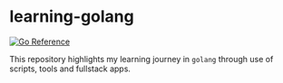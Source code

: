 # learning-golang

[![Go Reference](https://pkg.go.dev/badge/github.com/Andr3wKaranja/learning-golang.svg)](https://github.com/Andr3wKaranja/learning-golang)

This repository highlights my learning journey in `golang` through use of  scripts, tools and fullstack apps.
